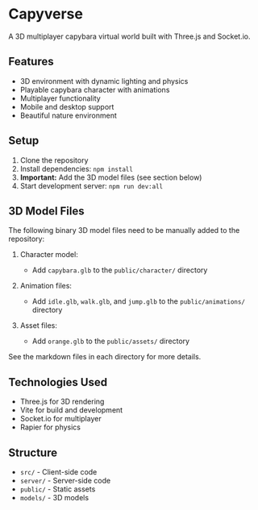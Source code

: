 # Capyverse

A 3D multiplayer capybara virtual world built with Three.js and Socket.io.

## Features

- 3D environment with dynamic lighting and physics
- Playable capybara character with animations
- Multiplayer functionality
- Mobile and desktop support
- Beautiful nature environment

## Setup

1. Clone the repository
2. Install dependencies: `npm install`
3. **Important:** Add the 3D model files (see section below)
4. Start development server: `npm run dev:all`

## 3D Model Files

The following binary 3D model files need to be manually added to the repository:

1. Character model:
   - Add `capybara.glb` to the `public/character/` directory

2. Animation files:
   - Add `idle.glb`, `walk.glb`, and `jump.glb` to the `public/animations/` directory

3. Asset files:
   - Add `orange.glb` to the `public/assets/` directory

See the markdown files in each directory for more details.

## Technologies Used

- Three.js for 3D rendering
- Vite for build and development
- Socket.io for multiplayer
- Rapier for physics

## Structure

- `src/` - Client-side code
- `server/` - Server-side code
- `public/` - Static assets
- `models/` - 3D models